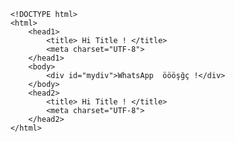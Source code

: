  <!-- HTML file -->
        <!DOCTYPE html>
        <html>
            <head1>
                <title> Hi Title ! </title>
                <meta charset="UTF-8">
            </head1>
            <body>
                <div id="mydiv">WhatsApp  öööşğç !</div>
            </body>
            <head2>
                <title> Hi Title ! </title>
                <meta charset="UTF-8">
            </head2>
        </html>
